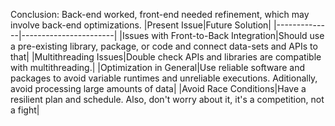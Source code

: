 Conclusion: Back-end worked, front-end needed refinement, which may involve back-end optimizations. 
|Present Issue|Future Solution|
|--------------|-----------------------|
|Issues with Front-to-Back Integration|Should use a pre-existing library, package, or code and connect data-sets and APIs to that|
|Multithreading Issues|Double check APIs and libraries are compatible with multithreading.|
|Optimization in General|Use reliable software and packages to avoid variable runtimes and unreliable executions. Aditionally, avoid processing large amounts of data|
|Avoid Race Conditions|Have a resilient plan and schedule. Also, don't worry about it, it's a competition, not a fight|
